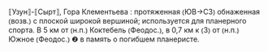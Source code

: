 ---
---

⟦Узун⟧-⟦Сырт⟧, Гора Клементьева
: протяженная ⦅ЮВ→СЗ⦆ обнаженная ⦅возв.⦆ с плоской широкой вершиной; используется для планерного спорта. В 5 км от ⦅н.п.⦆ Коктебель ⦅Феодос.⦆, в 0,7 км к ⦅З⦆ от ⦅н.п.⦆ Южное ⦅Феодос.⦆ ❷ в память о погибшем планеристе.

